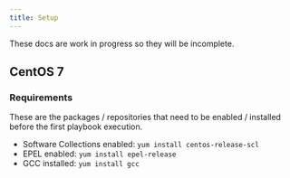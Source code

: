 ```yaml
---
title: Setup
---
```


These docs are work in progress so they will be incomplete. 

## CentOS 7 
### Requirements
These are the packages / repositories that need to be enabled / installed before the first playbook execution.

- Software Collections enabled: 
`yum install centos-release-scl`
- EPEL enabled: 
`yum install epel-release`
- GCC installed: 
`yum install gcc`
